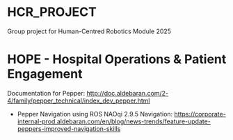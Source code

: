 # HCR_PROJECT

Group project for Human-Centred Robotics Module 2025

# HOPE - Hospital Operations & Patient Engagement

Documentation for Pepper: http://doc.aldebaran.com/2-4/family/pepper_technical/index_dev_pepper.html
  - Pepper Navigation using ROS NAOqi 2.9.5 Navigation: https://corporate-internal-prod.aldebaran.com/en/blog/news-trends/feature-update-peppers-improved-navigation-skills 

